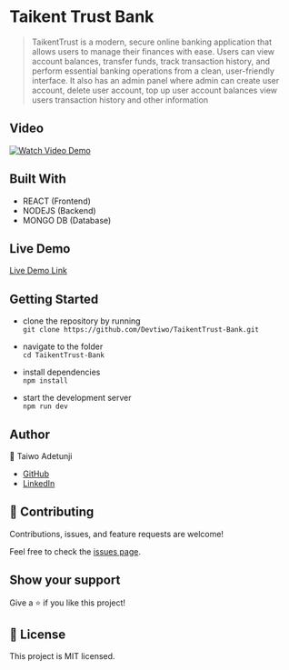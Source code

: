 # Taikent Trust Bank

> TaikentTrust is a modern, secure online banking application that allows users to manage their finances with ease. Users can view account balances, transfer funds, track transaction history, and perform essential banking operations from a clean, user-friendly interface. It also has an admin panel where admin can create user account, delete user account, top up user account balances view users transaction history and other information

## Video

[![Watch Video Demo](https://via.placeholder.com/800x400.png?text=Click+to+Watch+Demo)](https://drive.google.com/file/d/1poM1QAapS0N2-DNIUYfve5QhR4AgNRA0/view?usp=sharing)

## Built With

- REACT (Frontend)
- NODEJS (Backend)
- MONGO DB (Database)

## Live Demo
[Live Demo Link](https://taikenttrust.vercel.app/)


## Getting Started
- clone the repository by running\
    `git clone https://github.com/Devtiwo/TaikentTrust-Bank.git`

- navigate to the folder\
    `cd TaikentTrust-Bank`

- install dependencies\
    `npm install`

- start the development server\
    `npm run dev`

## Author

👤 Taiwo Adetunji

- [GitHub](https://github.com/Devtiwo)
- [LinkedIn](https://www.linkedin.com/in/taiwo-adetunji-860666225/)


## 🤝 Contributing

Contributions, issues, and feature requests are welcome!

Feel free to check the [issues page](https://github.com/Devtiwo/TaikentTrust-Bank/issues).

## Show your support

Give a ⭐️ if you like this project!

## 📝 License

This project is MIT licensed.
